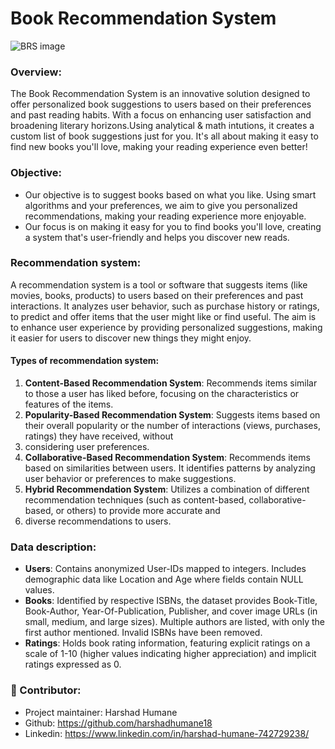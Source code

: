 # Book Recommendation System

![BRS image](https://github.com/harshadhumane18/Book-Recommendation-System/assets/150341445/a2ce8433-90d5-4790-aba0-5d806451518d)

### Overview:
The Book Recommendation System is an innovative solution designed to offer personalized book suggestions to users based on their preferences and past reading habits.
With a focus on enhancing user satisfaction and broadening literary horizons.Using analytical & math intutions, it creates a custom list of book suggestions just for you. It's 
all about making it easy to find new books you'll love, making your reading experience even better!

### Objective:
- Our objective is to suggest books based on what you like. Using smart algorithms and your preferences, we aim to give you personalized recommendations, making your reading experience 
more enjoyable. 
- Our focus is on making it easy for you to find books you'll love, creating a system that's user-friendly and helps you discover new reads.

### Recommendation system:
A recommendation system is a tool or software that suggests items (like movies, books, products) to users based on their preferences and past interactions. It analyzes user behavior, 
such as purchase history or ratings, to predict and offer items that the user might like or find useful. The aim is to enhance user experience by providing personalized suggestions,
making it easier for users to discover new things they might enjoy.

#### Types of recommendation system:
1. **Content-Based Recommendation System**: Recommends items similar to those a user has liked before, focusing on the characteristics or features of the items.
2. **Popularity-Based Recommendation System**: Suggests items based on their overall popularity or the number of interactions (views, purchases, ratings) they have received, without
3. considering user preferences.
4. **Collaborative-Based Recommendation System**: Recommends items based on similarities between users. It identifies patterns by analyzing user behavior or preferences to make suggestions.
5. **Hybrid Recommendation System**: Utilizes a combination of different recommendation techniques (such as content-based, collaborative-based, or others) to provide more accurate and
6. diverse recommendations to users.

### Data description:
- **Users**: Contains anonymized User-IDs mapped to integers. Includes demographic data like Location and Age where fields contain NULL values.  
- **Books**: Identified by respective ISBNs, the dataset provides Book-Title, Book-Author, Year-Of-Publication, Publisher, and cover image URLs (in small, medium, and large sizes). Multiple authors are listed, with only the first author mentioned. Invalid ISBNs have been removed.  
- **Ratings**: Holds book rating information, featuring explicit ratings on a scale of 1-10 (higher values indicating higher appreciation) and implicit ratings expressed as 0.  

### 🚀 Contributor:
- Project maintainer: Harshad Humane  
- Github: https://github.com/harshadhumane18  
- Linkedin: https://www.linkedin.com/in/harshad-humane-742729238/
